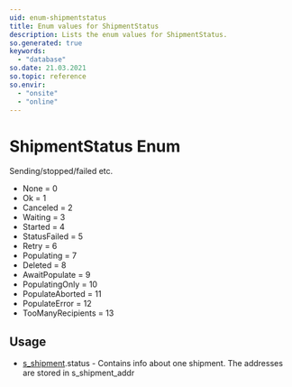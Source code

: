 ```yaml
---
uid: enum-shipmentstatus
title: Enum values for ShipmentStatus
description: Lists the enum values for ShipmentStatus.
so.generated: true
keywords:
  - "database"
so.date: 21.03.2021
so.topic: reference
so.envir:
  - "onsite"
  - "online"
---
```


# ShipmentStatus Enum

Sending/stopped/failed etc.

* None = 0
* Ok = 1
* Canceled = 2
* Waiting = 3
* Started = 4
* StatusFailed = 5
* Retry = 6
* Populating = 7
* Deleted = 8
* AwaitPopulate = 9
* PopulatingOnly = 10
* PopulateAborted = 11
* PopulateError = 12
* TooManyRecipients = 13

## Usage

* [s_shipment](../s-shipment.md).status - Contains info about one shipment. The addresses are stored in s_shipment_addr
